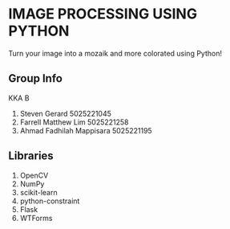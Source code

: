 # IMAGE PROCESSING USING PYTHON

Turn your image into a mozaik and more colorated using Python!

## Group Info

KKA B

1. Steven Gerard 5025221045
1. Farrell Matthew Lim 5025221258
1. Ahmad Fadhilah Mappisara 5025221195

## Libraries

1. OpenCV
2. NumPy
3. scikit-learn
4. python-constraint
5. Flask
6. WTForms
